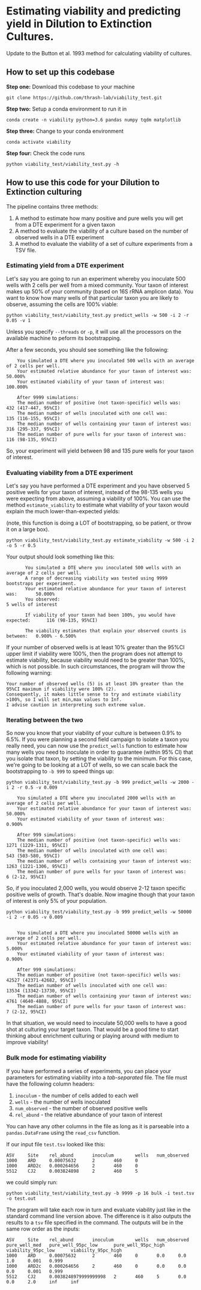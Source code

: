 # Estimating viability and predicting yield in Dilution to Extinction Cultures.


Update to the Button et al. 1993 method for calculating viability of cultures.


## How to set up this codebase

**Step one:** Download this codebase to your machine

```
git clone https://github.com/thrash-lab/viability_test.git
```

**Step two:** Setup a conda environment to run it in

```
conda create -n viability python=3.6 pandas numpy tqdm matplotlib
```

**Step three:** Change to your conda environment
```
conda activate viability
```

**Step four:** Check the code runs
```
python viability_test/viability_test.py -h
```

## How to use this code for your Dilution to Extinction culturing

The pipeline contains three methods:

1. A method to estimate how many positive and pure wells you will get from a DTE experiment for a given taxon
2. A method to evaluate the viability of a culture based on the number of observed wells in a DTE experiment
3. A method to evaluate the viability of a set of culture experiments from a TSV file.

### Estimating yield from a DTE experiment

Let's say you are going to run an experiment whereby you inoculate 500 wells with 2 cells per well from a mixed community. Your taxon of interest makes up 50% of your community (based on 16S rRNA amplicon data). You want to know how many wells of that particular taxon you are likely to observe, assuming the cells are 100% viable:

```
python viability_test/viability_test.py predict_wells -w 500 -i 2 -r 0.05 -v 1
```

Unless you specify `--threads` or `-p`, it will use all the processors on the available machine to peform its bootstrapping.

After a few seconds, you should see something like the following:
```
    You simulated a DTE where you inoculated 500 wells with an average of 2 cells per well.
    Your estimated relative abundance for your taxon of interest was:       50.000%
    Your estimated viability of your taxon of interest was:                 100.000%

    After 9999 simulations:
    The median number of positive (not taxon-specific) wells was:           432 (417-447, 95%CI)
    The median number of wells inoculated with one cell was:                135 (116-155, 95%CI)
    The median number of wells containing your taxon of interest was:       316 (295-337, 95%CI)
    The median number of pure wells for your taxon of interest was:         116 (98-135, 95%CI)
```

So, your experiment will yield between 98 and 135 pure wells for your taxon of interest.


### Evaluating viability from a DTE experiment
Let's say you have performed a DTE experiment and you have observed 5 positive wells for your taxon of interest, instead of the 98-135 wells you were expecting from above, assuming a viability of 100%. You can use the method `estimate_viability` to estimate what viability of your taxon would explain the much lower-than-expected yields:

(note, this function is doing a LOT of bootstrapping, so be patient, or throw it on a large box).

```
python viability_test/viability_test.py estimate_viability -w 500 -i 2 -o 5 -r 0.5
```

Your output should look something like this:
 ```
        You simulated a DTE where you inoculated 500 wells with an average of 2 cells per well.
        A range of decreasing viability was tested using 9999 bootstraps per experiment.
        Your estimated relative abundance for your taxon of interest was:       50.000%
        You observed:                                                           5 wells of interest

        If viability of your taxon had been 100%, you would have expected:      116 (98-135, 95%CI)

        The viability estimates that explain your observed counts is between:   0.900% - 6.500%

```

If your number of observed wells is at least 10% greater than the 95%CI upper limit if viability were 100%, then the program does not attempt to estimate viability, because viability would need to be greater than 100%, which is not possible. In such circumstances, the program will throw the following warning:

```
Your number of observed wells (5) is at least 10% greater than the 95%CI maximum if viability were 100% (2).
Consequently, it makes little sense to try and estimate viability >100%, so I will set min,max values to Inf.
I advise caution in interpreting such extreme value.
```

### Iterating between the two
So now you know that your viability of your culture is between 0.9% to 6.5%. If you were planning a second field campaign to isolate a taxon you really need, you can now use the `predict_wells` function to estimate how many wells you need to inoculate in order to guarantee (within 95% CI) that you isolate that taxon, by setting the viability to the minimum. For this case, we're going to be looking at a LOT of wells, so we can scale back the bootstrapping to `-b 999` to speed things up:

```
python viability_test/viability_test.py -b 999 predict_wells -w 2000 -i 2 -r 0.5 -v 0.009
```

```
    You simulated a DTE where you inoculated 2000 wells with an average of 2 cells per well.
    Your estimated relative abundance for your taxon of interest was:       50.000%
    Your estimated viability of your taxon of interest was:                 0.900%

    After 999 simulations:
    The median number of positive (not taxon-specific) wells was:           1271 (1229-1311, 95%CI)
    The median number of wells inoculated with one cell was:                543 (503-580, 95%CI)
    The median number of wells containing your taxon of interest was:       1263 (1221-1306, 95%CI)
    The median number of pure wells for your taxon of interest was:         6 (2-12, 95%CI)

```

So, if you inoculated 2,000 wells, you would observe 2-12 taxon specific positive wells of growth. That's doable. Now imagine though that your taxon of interest is only 5% of your population.

```
python viability_test/viability_test.py -b 999 predict_wells -w 50000 -i 2 -r 0.05 -v 0.009
```

```

    You simulated a DTE where you inoculated 50000 wells with an average of 2 cells per well.
    Your estimated relative abundance for your taxon of interest was:       5.000%
    Your estimated viability of your taxon of interest was:                 0.900%

    After 999 simulations:
    The median number of positive (not taxon-specific) wells was:           42527 (42371-42682, 95%CI)
    The median number of wells inoculated with one cell was:                13534 (13342-13730, 95%CI)
    The median number of wells containing your taxon of interest was:       4761 (4640-4888, 95%CI)
    The median number of pure wells for your taxon of interest was:         7 (2-12, 95%CI)
```

In that situation, we would need to inoculate 50,000 wells to have a good shot at culturing your target taxon. That would be a good time to start thinking about enrichment culturing or playing around with medium to improve viability!

### Bulk mode for estimating viability

If you have performed a series of experiments, you can place your parameters for estimating viability into a *tab-separated* file. The file must have the following column headers:

1. `inoculum` - the number of cells added to each well
2. `wells` - the number of wells inoculated
3. `num_observed` - the number of observed positive wells
4. `rel_abund` - the relative abundance of your taxon of interest

You can have any other columns in the file as long as it is parseable into a `pandas.DataFrame` using the `read_csv` function.

If our input file `test.tsv` looked like this:

```
ASV     Site    rel_abund       inoculum        wells   num_observed
1000    ARD     0.00075632      2       460     0
1000    ARD2c   0.000264656     2       460     0
5512    CJ2     0.003824898     2       460     5
```

we could simply run:
```
python viability_test/viability_test.py -b 9999 -p 16 bulk -i test.tsv -o test.out
```

The program will take each row in turn and evaluate viability just like in the standard command line version above. The difference is it also outputs the results to a `tsv` file specified in the command. The outputs will be in the same row order as the inputs:

```
ASV     Site    rel_abund       inoculum        wells   num_observed    pure_well_med   pure_well_95pc_low      pure_well_95pc_high     viability_95pc_low      viabiilty_95pc_high
1000    ARD     0.00075632      2       460     0       0.0     0.0     1.0     0.001   0.999
1000    ARD2c   0.000264656     2       460     0       0.0     0.0     0.0     0.001   0.999
5512    CJ2     0.0038248979999999998   2       460     5       0.0     0.0     2.0     inf     inf
```
